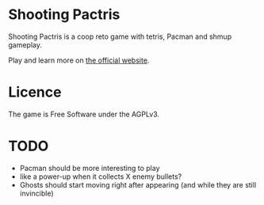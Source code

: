 

# Shooting Pactris

Shooting Pactris is a coop reto game with tetris, Pacman and shmup gameplay.

Play and learn more on [the official website](https://shootingpactris.njean.me).


# Licence

The game is Free Software under the AGPLv3.


# TODO

* Pacman should be more interesting to play
 * like a power-up when it collects X enemy bullets?
* Ghosts should start moving right after appearing (and while they are still invincible)


